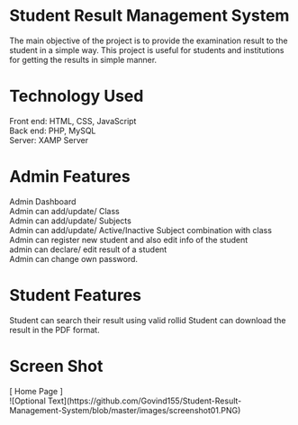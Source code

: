 #  Student Result Management System

The main objective of the project is to provide the examination result to the student in a simple way.
This project is useful for students and institutions for getting the results in simple manner.

# Technology Used

Front end: HTML, CSS, JavaScript <br/>
Back end: PHP, MySQL  <br/>
Server: XAMP Server

# Admin Features

Admin Dashboard <br/>
Admin can add/update/ Class <br/>
Admin can add/update/ Subjects  <br/>
Admin can add/update/ Active/Inactive Subject combination with class  <br/>
Admin can register new student and also edit info of the student  <br/>
admin can declare/ edit  result of a student  <br/>
Admin can change own password.

# Student Features

Student can search their result using valid rollid
Student can download the result in the PDF format.

# Screen Shot

<div align=”center”> [ Home Page ]</div>
![Optional Text](https://github.com/Govind155/Student-Result-Management-System/blob/master/images/screenshot01.PNG)

